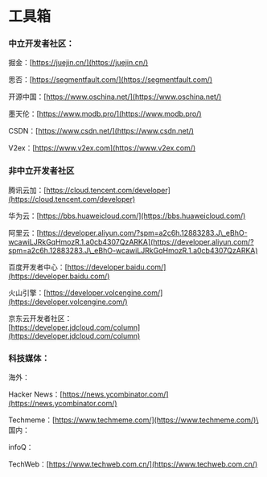 # 工具箱

### 中立开发者社区：

掘金：[https://juejin.cn/](https://juejin.cn/)

思否：[https://segmentfault.com/](https://segmentfault.com/)

开源中国：[https://www.oschina.net/](https://www.oschina.net/)

墨天伦：[https://www.modb.pro/](https://www.modb.pro/)

CSDN：[https://www.csdn.net/](https://www.csdn.net/)

V2ex：[https://www.v2ex.com](https://www.v2ex.com/)



### 非中立开发者社区 

腾讯云加：[https://cloud.tencent.com/developer](https://cloud.tencent.com/developer)

华为云：[https://bbs.huaweicloud.com/](https://bbs.huaweicloud.com/)

阿里云：[https://developer.aliyun.com/?spm=a2c6h.12883283.J\_eBhO-wcawiLJRkGqHmozR.1.a0cb4307QzARKA](https://developer.aliyun.com/?spm=a2c6h.12883283.J\_eBhO-wcawiLJRkGqHmozR.1.a0cb4307QzARKA)

百度开发者中心：[https://developer.baidu.com/](https://developer.baidu.com/)

火山引擎：[https://developer.volcengine.com/](https://developer.volcengine.com/)

京东云开发者社区：\
[https://developer.jdcloud.com/column](https://developer.jdcloud.com/column)



### 科技媒体：

海外：

Hacker News：[https://news.ycombinator.com/](https://news.ycombinator.com/)

Techmeme：[https://www.techmeme.com/](https://www.techmeme.com/)\
\
国内：

infoQ：

TechWeb：[https://www.techweb.com.cn/](https://www.techweb.com.cn/)





